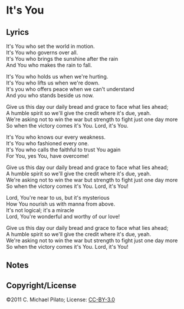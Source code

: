 # It's You

## Lyrics

It's You who set the world in motion.  
It's You who governs over all.  
It's You who brings the sunshine after the rain  
And You who makes the rain to fall.  
  
It's You who holds us when we're hurting.  
It's You who lifts us when we're down.  
It's you who offers peace when we can't understand  
And you who stands beside us now.  
  
Give us this day our daily bread and grace to face what lies ahead;  
A humble spirit so we'll give the credit where it's due, yeah.  
We're asking not to win the war but strength to fight just one day more  
So when the victory comes it's You.  Lord, it's You.  
  
It's You who knows our every weakness.  
It's You who fashioned every one.  
It's You who calls the faithful to trust You again  
For You, yes You, have overcome!  
  
Give us this day our daily bread and grace to face what lies ahead;  
A humble spirit so we'll give the credit where it's due, yeah.  
We're asking not to win the war but strength to fight just one day more  
So when the victory comes it's You.  Lord, it's You!  
  
Lord, You're near to us, but it's mysterious  
How You nourish us with manna from above.  
It's not logical; it's a miracle  
Lord, You're wonderful and worthy of our love!  
  
Give us this day our daily bread and grace to face what lies ahead;  
A humble spirit so we'll give the credit where it's due, yeah.  
We're asking not to win the war but strength to fight just one day more  
So when the victory comes it's You.  Lord, it's You!  

## Notes

## Copyright/License

©2011 C. Michael Pilato; License: [CC-BY-3.0](https://creativecommons.org/licenses/by/3.0/)
